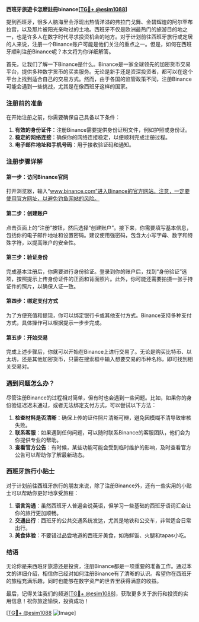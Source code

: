 **西班牙旅遊卡怎麽註冊binance[[TG💪+ @esim1088](https://t.me/s/esim1088)]**

提到西班牙，很多人脑海里会浮现出热情洋溢的弗拉门戈舞、金碧辉煌的阿尔罕布拉宫，以及那片被阳光亲吻过的土地。西班牙不仅是欧洲最热门的旅游目的地之一，也是许多人在数字时代寻求投资机会的地方。对于计划前往西班牙旅行或定居的人来说，注册一个Binance账户可能是他们关注的重点之一。但是，如何在西班牙顺利注册Binance呢？本文将为你详细解答。

首先，让我们了解一下Binance是什么。Binance是一家全球领先的加密货币交易平台，提供多种数字货币的买卖服务。无论是新手还是资深投资者，都可以在这个平台上找到适合自己的交易方式。然而，由于各国的监管政策不同，注册Binance可能会遇到一些挑战，尤其是在像西班牙这样的国家。

### 注册前的准备

在开始注册之前，你需要确保自己具备以下条件：

1. **有效的身份证件**：注册Binance需要提供身份证明文件，例如护照或身份证。
2. **稳定的网络连接**：确保你的网络连接稳定，以便顺利完成注册过程。
3. **电子邮件地址和手机号码**：用于接收验证码和通知。

### 注册步骤详解

#### 第一步：访问Binance官网

打开浏览器，输入“www.binance.com”进入Binance的官方网站。注意，一定要使用官方网址，以避免钓鱼网站的风险。

#### 第二步：创建账户

点击页面上的“注册”按钮，然后选择“创建账户”。接下来，你需要填写基本信息，包括你的电子邮件地址和设置密码。建议使用强密码，包含大小写字母、数字和特殊字符，以提高账户的安全性。

#### 第三步：验证身份

完成基本注册后，你需要进行身份验证。登录到你的账户后，找到“身份验证”选项，按照提示上传身份证件的正面和背面照片。此外，你可能还需要拍摄一张手持证件的照片，以确保人证一致。

#### 第四步：绑定支付方式

为了方便充值和提现，你可以绑定银行卡或其他支付方式。Binance支持多种支付方式，具体操作可以根据提示一步步完成。

#### 第五步：开始交易

完成上述步骤后，你就可以开始在Binance上进行交易了。无论是购买比特币、以太坊，还是其他加密货币，只需在搜索框中输入想要交易的币种名称，即可找到相关交易对。

### 遇到问题怎么办？

尽管注册Binance的过程相对简单，但有时也会遇到一些问题。比如，如果你的身份验证迟迟未通过，或者无法绑定支付方式，可以尝试以下方法：

1. **检查材料是否清晰**：确保上传的证件照片清晰可辨，避免因模糊不清导致审核失败。
2. **联系客服**：如果遇到任何问题，可以随时联系Binance的客服团队，他们会为你提供专业的帮助。
3. **查看官方公告**：有时候，某些功能可能会受到临时维护的影响，及时查看官方公告可以帮助你了解最新动态。

### 西班牙旅行小贴士

对于计划前往西班牙旅行的朋友来说，除了注册Binance外，还有一些实用的小贴士可以帮助你更好地享受旅程：

1. **语言沟通**：虽然西班牙人普遍会说英语，但学习一些基础的西班牙语词汇会让你的旅行更加顺畅。
2. **交通出行**：西班牙的公共交通系统发达，尤其是地铁和公交车，非常适合日常出行。
3. **美食体验**：不要错过品尝地道的西班牙美食，如海鲜饭、火腿和tapas小吃。

### 结语

无论你是来西班牙旅游还是投资，注册Binance都是一项重要的准备工作。通过本文的详细介绍，相信你已经对如何注册Binance有了清晰的认识。希望你在西班牙的旅程充满乐趣，同时也能够在数字资产的世界里获得满意的收益。

最后，记得关注我们的频道[[TG💪+ @esim1088](https://t.me/s/esim1088)]，获取更多关于旅行和投资的实用信息！祝你旅途愉快，投资成功！

[[TG💪+ @esim1088](https://t.me/s/esim1088) ![Image](https://i.postimg.cc/4NQfJmqS/Snipaste-2025-05-13-00-14-12.png)]
